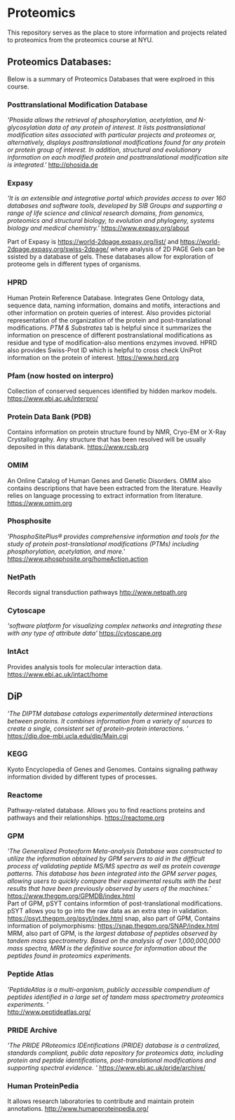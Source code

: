 # Proteomics
This repository serves as the place to store information and projects related to proteomics from the proteomics course at NYU.


## Proteomics Databases:
Below is a summary of Proteomics Databases that were explroed in this course.
### Posttranslational Modification Database 
*'Phosida allows the retrieval of phosphorylation, acetylation, and N-glycosylation data of any protein of interest. It lists posttranslational modification sites associated with particular projects and proteomes or, alternatively, displays posttranslational modifications found for any protein or protein group of interest. In addition, structural and evolutionary information on each modified protein and posttranslational modification site is integrated.'*
http://phosida.de

### Expasy
*'It is an extensible and integrative portal which provides access to over 160 databases and software tools, developed by SIB Groups and supporting a range of life science and clinical research domains, from genomics, proteomics and structural biology, to evolution and phylogeny, systems biology and medical chemistry.'*
https://www.expasy.org/about

Part of Expasy is https://world-2dpage.expasy.org/list/ and https://world-2dpage.expasy.org/swiss-2dpage/ where analysis of 2D PAGE Gels can be ssisted by a database of gels. These databases allow for exploration of proteome gels in different types of organisms. 


### HPRD
Human Protein Reference Database. Integrates Gene Ontology data, sequence data, naming information, domains and motifs, interactions and other information on protein queries of interest. Also provides pictorial representation of the organization of the protein and post-translational modifications. *PTM & Substrates* tab is helpful since it summarizes the information on prescence of different postranslational modifications as residue and type of modification-also mentions enzymes invoved. HPRD also provides Swiss-Prot ID which is helpful to cross check UniProt information on the protein of interest. 
https://www.hprd.org

### Pfam (now hosted on interpro)
Collection of conserved sequences identified by hidden markov models. 
https://www.ebi.ac.uk/interpro/

### Protein Data Bank (PDB)
Contains information on protein structure found by NMR, Cryo-EM or X-Ray Crystallography. Any structure that has been resolved will be usually deposited in this databank. 
https://www.rcsb.org

### OMIM
An Online Catalog of Human Genes and Genetic Disorders. OMIM also contains descriptions that have been extracted from the literature. Heavily relies on language processing to extract information from literature. 
https://www.omim.org

### Phosphosite
*'PhosphoSitePlus® provides comprehensive information and tools for the study of protein post-translational modifications (PTMs) including phosphorylation, acetylation, and more.'*
https://www.phosphosite.org/homeAction.action

### NetPath
Records signal transduction pathways
http://www.netpath.org

### Cytoscape
*'software platform for visualizing complex networks and integrating these with any type of attribute data'*
https://cytoscape.org

### IntAct
Provides analysis tools for molecular interaction data.
https://www.ebi.ac.uk/intact/home

## DiP
*'The DIPTM database catalogs experimentally determined interactions between proteins. It combines information from a variety of sources to create a single, consistent set of protein-protein interactions. '*
https://dip.doe-mbi.ucla.edu/dip/Main.cgi

### KEGG
Kyoto Encyclopedia of Genes and Genomes. Contains signaling pathway information divided by different types of processes. 

### Reactome
Pathway-related database. Allows you to find reactions proteins and pathways and their relationships. 
https://reactome.org

###  GPM
*'The Generalized Proteoform Meta-analysis Database was constructed to utilize the information obtained by GPM servers to aid in the difficult process of validating peptide MS/MS spectra as well as protein coverage patterns. This database has been integrated into the GPM server pages, allowing users to quickly compare their experimental results with the best results that have been previously observed by users of the machines.'*
https://www.thegpm.org/GPMDB/index.html <br>
Part of GPM, pSYT contains informtion of post-translational modifications. pSYT allows you to go into the raw data as an extra step in validation.  https://psyt.thegpm.org/psyt/index.html 
snap, also part of GPM, Contains information of polymorphisms: https://snap.thegpm.org/SNAP/index.html
MRM, also part of GPM, is *the largest database of peptides observed by tandem mass spectrometry. Based on the analysis of over 1,000,000,000 mass spectra, MRM is the definitive source for information about the peptides found in proteomics experiments.*

### Peptide Atlas 
*'PeptideAtlas is a multi-organism, publicly accessible compendium of peptides identified in a large set of tandem mass spectrometry proteomics experiments. '* <br>
http://www.peptideatlas.org/

### PRIDE Archive
*'The PRIDE PRoteomics IDEntifications (PRIDE) database is a centralized, standards compliant, public data repository for proteomics data, including protein and peptide identifications, post-translational modifications and supporting spectral evidence. '*
https://www.ebi.ac.uk/pride/archive/

### Human ProteinPedia
It allows research laboratories to contribute and maintain protein annotations.
http://www.humanproteinpedia.org/


